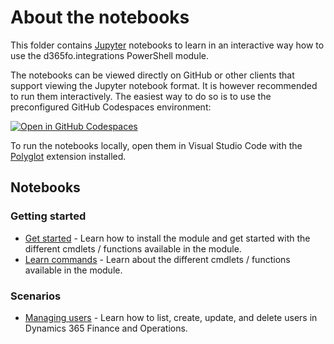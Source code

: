 # About the notebooks

This folder contains [Jupyter](https://jupyter.org/) notebooks to learn in an interactive way how to use the d365fo.integrations PowerShell module.

The notebooks can be viewed directly on GitHub or other clients that support viewing the Jupyter notebook format. It is however recommended to run them interactively. The easiest way to do so is to use the preconfigured GitHub Codespaces environment: 

[![Open in GitHub Codespaces](https://github.com/codespaces/badge.svg)](https://codespaces.new/d365collaborative/d365fo.integrations)

To run the notebooks locally, open them in Visual Studio Code with the [Polyglot](https://marketplace.visualstudio.com/items?itemName=ms-dotnettools.dotnet-interactive-vscode) extension installed.

## Notebooks

### Getting started
- [Get started](get-started.ipynb) - Learn how to install the module and get started with the different cmdlets / functions available in the module.
- [Learn commands](learn-commands.ipynb) - Learn about the different cmdlets / functions available in the module.

### Scenarios
- [Managing users](Manage-Users.ipynb) - Learn how to list, create, update, and delete users in Dynamics 365 Finance and Operations.
